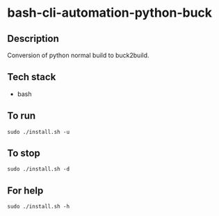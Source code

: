 # bash-cli-automation-python-buck

## Description
Conversion of python normal build
to buck2build.

## Tech stack
- bash

## To run
`sudo ./install.sh -u`

## To stop
`sudo ./install.sh -d`

## For help
`sudo ./install.sh -h`
